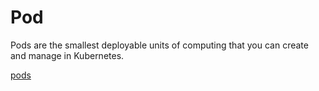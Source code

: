 # Pod
Pods are the smallest deployable units of computing that you can create and manage in Kubernetes.

[pods](https://kubernetes.io/docs/concepts/workloads/pods/)

